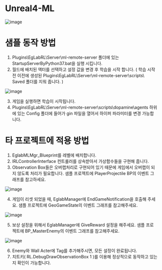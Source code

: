 # Unreal4-ML

![image](https://github.com/sangth84/Unreal4-ML/assets/40972832/d43abb7e-1821-4565-9b3f-3d3271eb2632)

# 샘플 동작 방법
1.	Plugins\EgLabRL\Server\ml-remote-server 폴더에 있는 StartupServerByPython37.bat을 실행 시킵니다.
2.	월드에 배치된 액터를 선택하고 설정 값을 변경 후 학습을 시작 합니다.
( 학습 시작 전 이전에 생성된 Plugins\EgLabRL\Server\ml-remote-server\scripts\ Saved 폴더를 지워 줍니다. )

![image](https://github.com/sangth84/Unreal4-ML/assets/40972832/632cdc06-e67e-403f-9f6a-b80cbc74eedd)

3.	게임을 실행하면 학습이 시작됩니다.
4.	Plugins\EgLabRL\Server\ml-remote-server\scripts\dopamine\agents 하위에 있는 Config 폴더에 들어가 gin 파일을 열어서 하이퍼 파라미터를 변경 가능합니다.

# 타 프로젝트에 적용 방법
1.	EglabMLMgr_Blueprint를 레벨에 배치합니다.
2.	IRLControllerInterface 컨트롤러를 상속받아서 가상함수들을 구현해 줍니다.
3.	Observation Box들은 오버랩처리로 구현되어 있기 때문에 게임에서 오버랩이 되지 않도록 처리가 필요합니다.
샘플 프로젝트에 PlayerProjectile BP의 이벤트 그래프를 참고하세요.

![image](https://github.com/sangth84/Unreal4-ML/assets/40972832/f173f6ad-6285-4a5b-b242-5860592bde4c)

4.	게임이 리셋 되었을 때, EglabManager에 EndGameNotification을 호출해 주세요.
샘플 프로젝트에 GeoGameState의 이벤트 그래프를 참고해주세요.

![image](https://github.com/sangth84/Unreal4-ML/assets/40972832/a55ea4ca-6206-49bc-aaa9-b9e1cab0a1af)

5.	보상 설정을 위해서 EglabManager에 GiveReward 설정을 해주세요.
샘플 프로젝트에 BP_MasterEnemy의 이벤트 그래프를 참고해주세요.

![image](https://github.com/sangth84/Unreal4-ML/assets/40972832/f06f95e7-a230-4b06-82e6-88281a10a021)

6.	Enemy와 Wall Acter에 Tag를 추가해주시면, 모든 설정이 완료됩니다.
7.	치트키( RL.DebugDrawObservationBox 1 )를 이용해 정상적으로 동작하고 있는지 확인이 가능합니다.
